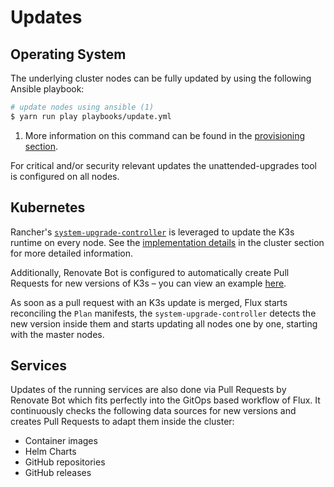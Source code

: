 # Updates

## Operating System

The underlying cluster nodes can be fully updated by using the following Ansible playbook:

```zsh
# update nodes using ansible (1)
$ yarn run play playbooks/update.yml
```

1. More information on this command can be found in the [provisioning section](/provisioning/#updateyml).

For critical and/or security relevant updates the unattended-upgrades tool is configured on all nodes.

## Kubernetes

Rancher's [`system-upgrade-controller`](https://github.com/rancher/system-upgrade-controller) is leveraged to update the K3s runtime on every node. See the [implementation details](/cluster/core/system-upgrade/) in the cluster section for more detailed information.

Additionally, Renovate Bot is configured to automatically create Pull Requests for new versions of K3s – you can view an example [here](https://github.com/pascaliske/infrastructure/pull/306).

As soon as a pull request with an K3s update is merged, Flux starts reconciling the `Plan` manifests, the `system-upgrade-controller` detects the new version inside them and starts updating all nodes one by one, starting with the master nodes.

## Services

Updates of the running services are also done via Pull Requests by Renovate Bot which fits perfectly into the GitOps based workflow of Flux. It continuously checks the following data sources for new versions and creates Pull Requests to adapt them inside the cluster:

- Container images
- Helm Charts
- GitHub repositories
- GitHub releases
